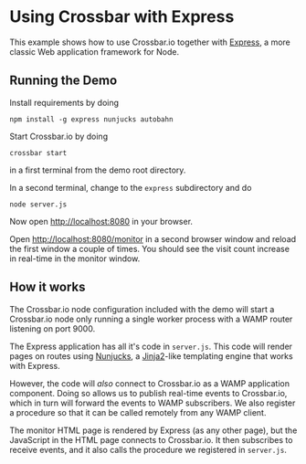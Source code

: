 # Using Crossbar with Express

This example shows how to use Crossbar.io together with [Express](http://expressjs.com/), a more classic Web application framework for Node.

## Running the Demo

Install requirements by doing

	npm install -g express nunjucks autobahn

Start Crossbar.io by doing

	crossbar start

in a first terminal from the demo root directory.

In a second terminal, change to the `express` subdirectory and do

	node server.js

Now open [http://localhost:8080](http://localhost:8080) in your browser.

Open [http://localhost:8080/monitor](http://localhost:8080/monitor) in a second browser window and reload the first window a couple of times. You should see the visit count increase in real-time in the monitor window.

## How it works

The Crossbar.io node configuration included with the demo will start a Crossbar.io node only running a single worker process with a WAMP router listening on port 9000.

The Express application has all it's code in `server.js`. This code will render pages on routes using [Nunjucks](http://mozilla.github.io/nunjucks/), a [Jinja2](http://jinja.pocoo.org/docs/dev/)-like templating engine that works with Express.

However, the code will *also* connect to Crossbar.io as a WAMP application component. Doing so allows us to publish real-time events to Crossbar.io, which in turn will forward the events to WAMP subscribers. We also register a procedure so that it can be called remotely from any WAMP client.

The monitor HTML page is rendered by Express (as any other page), but the JavaScript in the HTML page connects to Crossbar.io. It then subscribes to receive events, and it also calls the procedure we registered in `server.js`.
